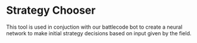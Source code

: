 Strategy Chooser
================

This tool is used in conjuction with our battlecode bot to create
a neural network to make initial strategy decisions based on input
given by the field.
